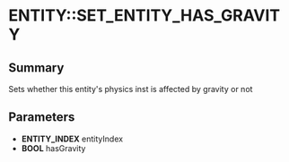 # ENTITY::SET_ENTITY_HAS_GRAVITY

## Summary
Sets whether this entity's physics inst is affected by gravity or not

## Parameters
* **ENTITY_INDEX** entityIndex
* **BOOL** hasGravity